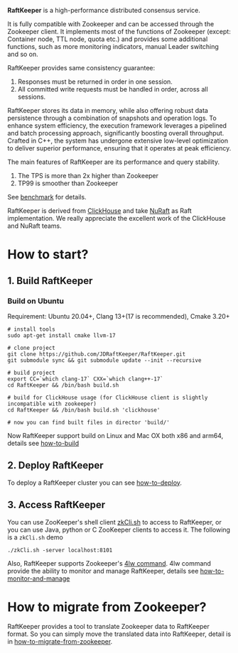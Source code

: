 **RaftKeeper** is a high-performance distributed consensus service. 

It is fully compatible with Zookeeper and can be accessed through the Zookeeper 
client. It implements most of the functions of Zookeeper (except: Container node, 
TTL node, quota etc.) and provides some additional functions, such as more 
monitoring indicators, manual Leader switching and so on. 

RaftKeeper provides same consistency guarantee:
1. Responses must be returned in order in one session.
2. All committed write requests must be handled in order, across all sessions.

RaftKeeper stores its data in memory, while also offering robust data persistence 
through a combination of snapshots and operation logs. To enhance system efficiency, 
the execution framework leverages a pipelined and batch processing approach, 
significantly boosting overall throughput. Crafted in C++, the system has undergone 
extensive low-level optimization to deliver superior performance, ensuring that it 
operates at peak efficiency.

The main features of RaftKeeper are its performance and query stability. 
1. The TPS is more than 2x higher than Zookeeper
2. TP99 is smoother than Zookeeper

See [benchmark](benchmark%2FREADME.md) for details.

RaftKeeper is derived from [ClickHouse](https://github.com/ClickHouse/ClickHouse) 
and take [NuRaft](https://github.com/eBay/NuRaft) as Raft implementation. 
We really appreciate the excellent work of the ClickHouse and NuRaft teams.


# How to start?

## 1. Build RaftKeeper

### Build on Ubuntu

Requirement: Ubuntu 20.04+, Clang 13+(17 is recommended), Cmake 3.20+
```
# install tools
sudo apt-get install cmake llvm-17
 
# clone project
git clone https://github.com/JDRaftKeeper/RaftKeeper.git
git submodule sync && git submodule update --init --recursive
 
# build project
export CC=`which clang-17` CXX=`which clang++-17`
cd RaftKeeper && /bin/bash build.sh

# build for ClickHouse usage (for ClickHouse client is slightly incompatible with zookeeper)
cd RaftKeeper && /bin/bash build.sh 'clickhouse'

# now you can find built files in director 'build/'
```

Now RaftKeeper support build on Linux and Mac OX both x86 and arm64, details see [how-to-build](docs%2Fhow-to-build.md)

## 2. Deploy RaftKeeper

To deploy a RaftKeeper cluster you can see [how-to-deploy](docs%2Fhow-to-deploy.md).

## 3. Access RaftKeeper

You can use ZooKeeper's shell client [zkCli.sh](https://zookeeper.apache.org/doc/r3.6.0/zookeeperCLI.html) 
to access to RaftKeeper, or you can use Java, python or C ZooKeeper clients to access it.
The following is a `zkCli.sh` demo

```
./zkCli.sh -server localhost:8101
```
Also, RaftKeeper supports Zookeeper's [4lw command](https://zookeeper.apache.org/doc/r3.6.0/zookeeperAdmin.html#sc_zkCommands).
4lw command provide the ability to monitor and manage RaftKeeper, details see [how-to-monitor-and-manage](docs%2Fhow-to-monitor-and-manage.md)

# How to migrate from Zookeeper?

RaftKeeper provides a tool to translate Zookeeper data to RaftKeeper format. So you can 
simply move the translated data into RaftKeeper, detail is in [how-to-migrate-from-zookeeper](docs%2Fhow-to-migrate-from-zookeeper.md).
